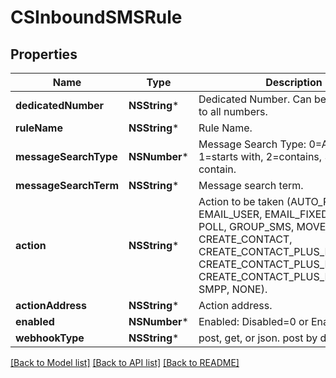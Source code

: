 # CSInboundSMSRule

## Properties
Name | Type | Description | Notes
------------ | ------------- | ------------- | -------------
**dedicatedNumber** | **NSString*** | Dedicated Number. Can be &#39;*&#39; to apply to all numbers. | 
**ruleName** | **NSString*** | Rule Name. | 
**messageSearchType** | **NSNumber*** | Message Search Type: 0&#x3D;Any message, 1&#x3D;starts with, 2&#x3D;contains, 3&#x3D;does not contain. | 
**messageSearchTerm** | **NSString*** | Message search term. | 
**action** | **NSString*** | Action to be taken (AUTO_REPLY, EMAIL_USER, EMAIL_FIXED, URL, SMS, POLL, GROUP_SMS, MOVE_CONTACT, CREATE_CONTACT, CREATE_CONTACT_PLUS_EMAIL, CREATE_CONTACT_PLUS_NAME_EMAIL CREATE_CONTACT_PLUS_NAME, SMPP, NONE). | 
**actionAddress** | **NSString*** | Action address. | 
**enabled** | **NSNumber*** | Enabled: Disabled&#x3D;0 or Enabled&#x3D;1. | 
**webhookType** | **NSString*** | post, get, or json. post by default | [optional] 

[[Back to Model list]](../README.md#documentation-for-models) [[Back to API list]](../README.md#documentation-for-api-endpoints) [[Back to README]](../README.md)


